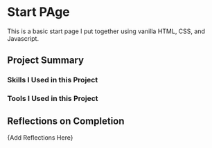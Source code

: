# Start PAge
This is a basic start page I put together using vanilla HTML, CSS, and Javascript.

## Project Summary

### Skills I Used in this Project

### Tools I Used in this Project

## Reflections on Completion

{Add Reflections Here}
